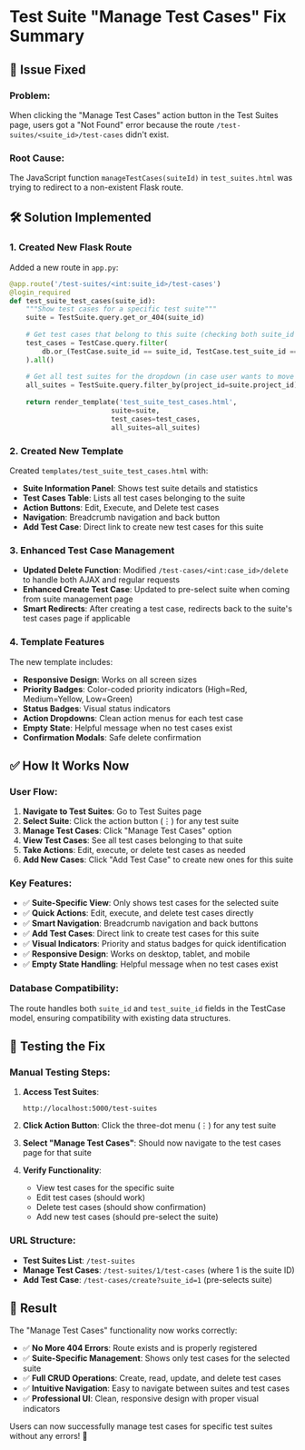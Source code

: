 # Test Suite "Manage Test Cases" Fix Summary

## 🔧 Issue Fixed

### **Problem**: 
When clicking the "Manage Test Cases" action button in the Test Suites page, users got a "Not Found" error because the route `/test-suites/<suite_id>/test-cases` didn't exist.

### **Root Cause**: 
The JavaScript function `manageTestCases(suiteId)` in `test_suites.html` was trying to redirect to a non-existent Flask route.

## 🛠️ Solution Implemented

### **1. Created New Flask Route**
Added a new route in `app.py`:
```python
@app.route('/test-suites/<int:suite_id>/test-cases')
@login_required
def test_suite_test_cases(suite_id):
    """Show test cases for a specific test suite"""
    suite = TestSuite.query.get_or_404(suite_id)
    
    # Get test cases that belong to this suite (checking both suite_id and test_suite_id fields)
    test_cases = TestCase.query.filter(
        db.or_(TestCase.suite_id == suite_id, TestCase.test_suite_id == suite_id)
    ).all()
    
    # Get all test suites for the dropdown (in case user wants to move test cases)
    all_suites = TestSuite.query.filter_by(project_id=suite.project_id).all()
    
    return render_template('test_suite_test_cases.html', 
                         suite=suite, 
                         test_cases=test_cases, 
                         all_suites=all_suites)
```

### **2. Created New Template**
Created `templates/test_suite_test_cases.html` with:
- **Suite Information Panel**: Shows test suite details and statistics
- **Test Cases Table**: Lists all test cases belonging to the suite
- **Action Buttons**: Edit, Execute, and Delete test cases
- **Navigation**: Breadcrumb navigation and back button
- **Add Test Case**: Direct link to create new test cases for this suite

### **3. Enhanced Test Case Management**
- **Updated Delete Function**: Modified `/test-cases/<int:case_id>/delete` to handle both AJAX and regular requests
- **Enhanced Create Test Case**: Updated to pre-select suite when coming from suite management page
- **Smart Redirects**: After creating a test case, redirects back to the suite's test cases page if applicable

### **4. Template Features**
The new template includes:
- **Responsive Design**: Works on all screen sizes
- **Priority Badges**: Color-coded priority indicators (High=Red, Medium=Yellow, Low=Green)
- **Status Badges**: Visual status indicators
- **Action Dropdowns**: Clean action menus for each test case
- **Empty State**: Helpful message when no test cases exist
- **Confirmation Modals**: Safe delete confirmation

## ✅ How It Works Now

### **User Flow**:
1. **Navigate to Test Suites**: Go to Test Suites page
2. **Select Suite**: Click the action button (⋮) for any test suite
3. **Manage Test Cases**: Click "Manage Test Cases" option
4. **View Test Cases**: See all test cases belonging to that suite
5. **Take Actions**: Edit, execute, or delete test cases as needed
6. **Add New Cases**: Click "Add Test Case" to create new ones for this suite

### **Key Features**:
- ✅ **Suite-Specific View**: Only shows test cases for the selected suite
- ✅ **Quick Actions**: Edit, execute, and delete test cases directly
- ✅ **Smart Navigation**: Breadcrumb navigation and back buttons
- ✅ **Add Test Cases**: Direct link to create test cases for this suite
- ✅ **Visual Indicators**: Priority and status badges for quick identification
- ✅ **Responsive Design**: Works on desktop, tablet, and mobile
- ✅ **Empty State Handling**: Helpful message when no test cases exist

### **Database Compatibility**:
The route handles both `suite_id` and `test_suite_id` fields in the TestCase model, ensuring compatibility with existing data structures.

## 🧪 Testing the Fix

### **Manual Testing Steps**:

1. **Access Test Suites**:
   ```
   http://localhost:5000/test-suites
   ```

2. **Click Action Button**: Click the three-dot menu (⋮) for any test suite

3. **Select "Manage Test Cases"**: Should now navigate to the test cases page for that suite

4. **Verify Functionality**:
   - View test cases for the specific suite
   - Edit test cases (should work)
   - Delete test cases (should show confirmation)
   - Add new test cases (should pre-select the suite)

### **URL Structure**:
- **Test Suites List**: `/test-suites`
- **Manage Test Cases**: `/test-suites/1/test-cases` (where 1 is the suite ID)
- **Add Test Case**: `/test-cases/create?suite_id=1` (pre-selects suite)

## 🎯 Result

The "Manage Test Cases" functionality now works correctly:
- ✅ **No More 404 Errors**: Route exists and is properly registered
- ✅ **Suite-Specific Management**: Shows only test cases for the selected suite
- ✅ **Full CRUD Operations**: Create, read, update, and delete test cases
- ✅ **Intuitive Navigation**: Easy to navigate between suites and test cases
- ✅ **Professional UI**: Clean, responsive design with proper visual indicators

Users can now successfully manage test cases for specific test suites without any errors! 🎉
